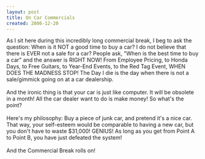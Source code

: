 ```yaml
---
layout: post
title: On Car Commercials
created: 2006-12-20
---
```

<p>As I sit here during this incredibly long commercial break, I beg to ask the question: When is it NOT a good time to buy a car? I do not believe that there is EVER not a sale for a car? People ask, &quot;When is the best time to buy a car&quot; and the answer is RIGHT NOW! From Employee Pricing, to Honda Days, to Free Guitars, to Year-End Events, to the Red Tag Event, WHEN DOES THE MADNESS STOP! The Day I die is the day when there is not a sale/gimmick going on at a car dealership.<br />
	<br />
	And the ironic thing is that your car is just like computer. It will be obsolete in a month! All the car dealer want to do is make money! So what&#39;s the point?<br />
	<br />
	Here&#39;s my philosophy: Buy a piece of junk car, and pretend it&#39;s a nice car. That way, your self-esteem would be comparable to having a new car, but you don&#39;t have to waste $31,000! GENIUS! As long as you get from Point A to Point B, you have just defeated the system!<br />
	<br />
	And the Commercial Break rolls on!</p>
